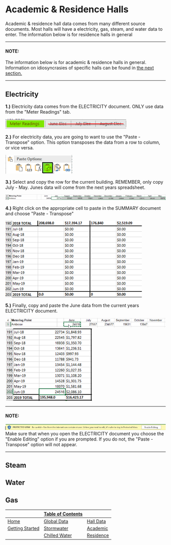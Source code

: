 # Academic & Residence Halls
Academic & residence hall data comes from many different source documents. Most halls will have a electricity, gas, steam, and water data to enter. The information below is for residence halls in general

---
#### NOTE:
The information below is for academic & residence halls in general. Information on idiosyncrasies of specific halls can be found in [the next section.]()

---

## Electricity
**1.)** Electricity data comes from the ELECTRICITY document. 
ONLY use data from the "Meter Readings" tab.

![elec1](src/reshalls/elec1.png)

**2.)** For electricity data, you are going to want to use the "Paste - Transpose" option. This option transposes the data from a row to column, or vice versa.

![elec2](src/reshalls/elec2.png)

**3.)** Select and copy the row for the current building. REMEMBER, only copy July - May. Junes data will come from the next years spreadsheet.

![elec3](src/reshalls/elec3.png)

**4.)** Right click on the appropriate cell to paste in the SUMMARY document and choose "Paste - Transpose"

![gif1](src/reshalls/gif1.gif)

**5.)** Finally, copy and paste the June data from the current years ELECTRICITY document.

![elec5](src/reshalls/elec5.png)
![elec6](src/reshalls/elec6.png)

---
#### NOTE:
![elec7](src/reshalls/elec7.png)
Make sure that when you open the ELECTRICITY document you choose the "Enable Editing" option if you are prompted. If you do not, the "Paste - Transpose" option will not appear.

---

## Steam

## Water

## Gas

| | [Table of Contents](https://uw-whitewater-sustainability.github.io/Utility%20Summary/data) | |
|-------------|-------------|-------------|
| [Home](https://uw-whitewater-sustainability.github.io/Utility%20Summary) | [Global Data](https://uw-whitewater-sustainability.github.io/Utility%20Summary/global) | [Hall Data]() |
| [Getting Started]() | [Stormwater](https://uw-whitewater-sustainability.github.io/Utility%20Summary/storm) | [Academic]() |
| | [Chilled Water](https://uw-whitewater-sustainability.github.io/Utility%20Summary/chilled) | [Residence](https://uw-whitewater-sustainability.github.io/Utility%20Summary/reshalls) |

